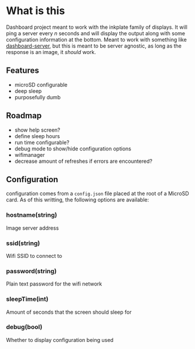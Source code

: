 # What is this
Dashboard project meant to work with the inkplate family of displays. It will ping a server every _n_ seconds and will display the output along with some configuration information at the bottom. Meant to work with something like [dashboard-server](https://github.com/alexdmejias/dashboard-server), but this is meant to be server agnostic, as long as the response is an image, it _should_ work.

## Features
- microSD configurable
- deep sleep
- purposefully dumb

## Roadmap
- show help screen?
- define sleep hours
- run time configurable?
- debug mode to show/hide configuration options
- wifimanager
- decrease amount of refreshes if errors are encountered?

## Configuration
configuration comes from a `config.json` file placed at the root of a MicroSD card. As of this writting, the following options are available:

### hostname(string)
Image server address
### ssid(string)
Wifi SSID to connect to
### password(string)
Plain text password for the wifi network
### sleepTime(int)
Amount of seconds that the screen should sleep for
### debug(bool)
Whether to display configuration being used